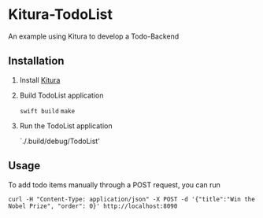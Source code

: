# Kitura-TodoList
An example using Kitura to develop a Todo-Backend

## Installation

1) Install [Kitura](https://github.com/IBM-Swift/Kitura)

2) Build TodoList application

	`swift build`
	`make`
	
3) Run the TodoList application

	`./.build/debug/TodoList'
	
	
## Usage

To add todo items manually through a POST request, you can run

	curl -H "Content-Type: application/json" -X POST -d '{"title":"Win the Nobel Prize", "order": 0}' http://localhost:8090
